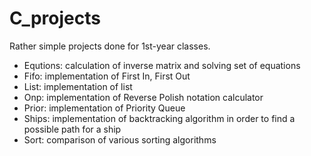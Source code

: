 # C_projects
Rather simple projects done for 1st-year classes.


- Equtions: calculation of inverse matrix and solving set of equations
- Fifo:  implementation of First In, First Out
- List: implementation of list
- Onp: implementation of Reverse Polish notation calculator
- Prior: implementation of Priority Queue
- Ships: implementation of backtracking algorithm in order to find a possible path for a ship
- Sort: comparison of various sorting algorithms
